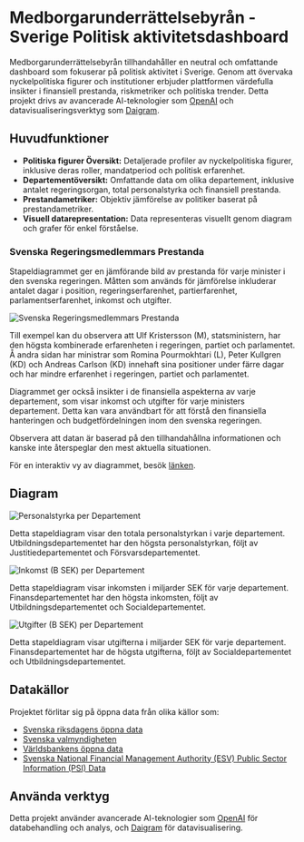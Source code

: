 # Medborgarunderrättelsebyrån - Sverige Politisk aktivitetsdashboard

Medborgarunderrättelsebyrån tillhandahåller en neutral och omfattande dashboard som fokuserar på politisk aktivitet i Sverige. Genom att övervaka nyckelpolitiska figurer och institutioner erbjuder plattformen värdefulla insikter i finansiell prestanda, riskmetriker och politiska trender. Detta projekt drivs av avancerade AI-teknologier som [OpenAI](https://www.openai.com/) och datavisualiseringsverktyg som [Daigram](https://daigr.am/).

## Huvudfunktioner

- **Politiska figurer Översikt:** Detaljerade profiler av nyckelpolitiska figurer, inklusive deras roller, mandatperiod och politisk erfarenhet.
- **Departementöversikt:** Omfattande data om olika departement, inklusive antalet regeringsorgan, total personalstyrka och finansiell prestanda.
- **Prestandametriker:** Objektiv jämförelse av politiker baserat på prestandametriker.
- **Visuell datarepresentation:** Data representeras visuellt genom diagram och grafer för enkel förståelse.

### Svenska Regeringsmedlemmars Prestanda

Stapeldiagrammet ger en jämförande bild av prestanda för varje minister i den svenska regeringen. Måtten som används för jämförelse inkluderar antalet dagar i position, regeringserfarenhet, partierfarenhet, parlamentserfarenhet, inkomst och utgifter.

![Svenska Regeringsmedlemmars Prestanda](https://daigr.am/ec286ca6.svg)

Till exempel kan du observera att Ulf Kristersson (M), statsministern, har den högsta kombinerade erfarenheten i regeringen, partiet och parlamentet. Å andra sidan har ministrar som Romina Pourmokhtari (L), Peter Kullgren (KD) och Andreas Carlson (KD) innehaft sina positioner under färre dagar och har mindre erfarenhet i regeringen, partiet och parlamentet.

Diagrammet ger också insikter i de finansiella aspekterna av varje departement, som visar inkomst och utgifter för varje ministers departement. Detta kan vara användbart för att förstå den finansiella hanteringen och budgetfördelningen inom den svenska regeringen.

Observera att datan är baserad på den tillhandahållna informationen och kanske inte återspeglar den mest aktuella situationen.

För en interaktiv vy av diagrammet, besök [länken](https://daigr.am/ec286ca6.svg).

## Diagram

![Personalstyrka per Departement](https://daigr.am/ebd2858a.svg)

Detta stapeldiagram visar den totala personalstyrkan i varje departement. Utbildningsdepartementet har den högsta personalstyrkan, följt av Justitiedepartementet och Försvarsdepartementet.

![Inkomst (B SEK) per Departement](https://daigr.am/8a447147.svg)

Detta stapeldiagram visar inkomsten i miljarder SEK för varje departement. Finansdepartementet har den högsta inkomsten, följt av Utbildningsdepartementet och Socialdepartementet.

![Utgifter (B SEK) per Departement](https://daigr.am/abd10ad7.svg)

Detta stapeldiagram visar utgifterna i miljarder SEK för varje departement. Finansdepartementet har de högsta utgifterna, följt av Socialdepartementet och Utbildningsdepartementet.

## Datakällor

Projektet förlitar sig på öppna data från olika källor som:

- [Svenska riksdagens öppna data](https://data.riksdagen.se/)
- [Svenska valmyndigheten](https://www.val.se/)
- [Världsbankens öppna data](https://data.worldbank.org/)
- [Svenska National Financial Management Authority (ESV) Public Sector Information (PSI) Data](https://www.esv.se/psidata)

## Använda verktyg

Detta projekt använder avancerade AI-teknologier som [OpenAI](https://www.openai.com/) för databehandling och analys, och [Daigram](https://daigr.am/) för datavisualisering.
